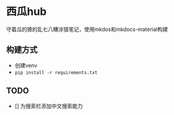 # 西瓜hub
守着瓜的猹的乱七八糟涉猎笔记，使用mkdos和mkdocs-material构建


## 构建方式
- 创建venv
- `pip install -r requirements.txt`

## TODO
- [] 为搜索栏添加中文搜索能力